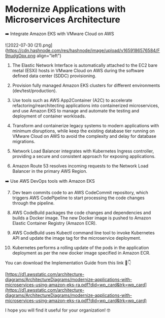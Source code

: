 # Modernize Applications with Microservices Architecture

➡️ Integrate Amazon EKS with VMware Cloud on AWS


![2022-07-30 (21).png](https://cdn.hashnode.com/res/hashnode/image/upload/v1659186576584/F9nudgOpx.png align="left")

1) The Elastic Network Interface is automatically attached to the EC2 bare metal (ESXi) hosts in VMware Cloud on AWS during the software defined data center (SDDC) provisioning.

2) Provision fully managed Amazon EKS clusters for different environments (dev/test/production).

3) Use tools such as AWS App2Container (A2C) to accelerate refactoring/rearchitecting applications into containerized microservices, and use Amazon EKS to manage and automate the testing and deployment of container workloads.

4) Transform and containerize legacy systems to modern applications with minimum disruptions, while keep the existing database tier running on VMware Cloud on AWS to avoid the complexity and delay for database migrations.

5) Network Load Balancer integrates with Kubernetes Ingress controller, providing a secure and consistent approach for exposing applications.

6) Amazon Route 53 resolves incoming requests to the Network Load Balancer in the primary AWS Region.

➡️ Use AWS DevOps tools with Amazon EKS

7) Dev team commits code to an AWS CodeCommit repository, which triggers AWS CodePipeline to start processing the code changes through the pipeline.

8) AWS CodeBuild packages the code changes and dependencies and builds a Docker image. The new Docker image is pushed to Amazon Elastic Container Registry (Amazon ECR).

9) AWS CodeBuild uses Kubectl command line tool to invoke Kubernetes API and update the image tag for the microservice deployment.

10) Kubernetes performs a rolling update of the pods in the application deployment as per the new docker image specified in Amazon ECR.

You can download the Implementation Guide from this link 👀👇

[https://d1.awsstatic.com/architecture-diagrams/ArchitectureDiagrams/modernize-applications-with-microservices-using-amazon-eks-ra.pdf?did=wp_card&trk=wp_card](https://d1.awsstatic.com/architecture-diagrams/ArchitectureDiagrams/modernize-applications-with-microservices-using-amazon-eks-ra.pdf?did=wp_card&trk=wp_card)

I hope you will find it useful for your organization! 🤓